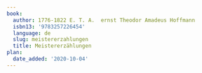 ```yaml
---
book:
  author: 1776-1822 E. T. A.  ernst Theodor Amadeus Hoffmann
  isbn13: '9783257226454'
  language: de
  slug: meistererzahlungen
  title: Meistererzählungen
plan:
  date_added: '2020-10-04'
---
```

